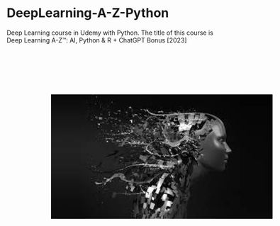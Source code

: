# DeepLearning-A-Z-Python
Deep Learning course in Udemy with Python. The title of this course is Deep Learning A-Z™: AI, Python &amp; R + ChatGPT Bonus [2023]

<a style="width: 200px" href="https://www.udemy.com/share/101WmQ3@0AnBdDNJxyq8HpOYH-seyZdfnH-tjIkAQb2ljN-AI9gqG6A9x1x-Rc3V7byzzjlj/"><img alt="Introduction to Deep Learning with Python Cover" src="./cover.jpeg" style="width: 500px; height: auto; padding: 100px;"></a>

